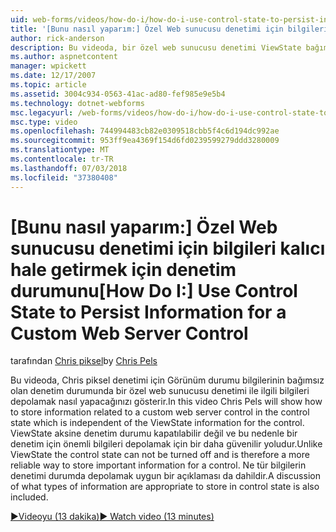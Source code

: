 ```yaml
---
uid: web-forms/videos/how-do-i/how-do-i-use-control-state-to-persist-information-for-a-custom-web-server-control
title: '[Bunu nasıl yaparım:] Özel Web sunucusu denetimi için bilgileri kalıcı hale getirmek için denetim durumunu | Microsoft Docs'
author: rick-anderson
description: Bu videoda, bir özel web sunucusu denetimi ViewState bağımsız olan denetim durumunda ilgili bilgileri depolamak nasıl Chris piksel gösterecek...
ms.author: aspnetcontent
manager: wpickett
ms.date: 12/17/2007
ms.topic: article
ms.assetid: 3004c934-0563-41ac-ad80-fef985e9e5b4
ms.technology: dotnet-webforms
msc.legacyurl: /web-forms/videos/how-do-i/how-do-i-use-control-state-to-persist-information-for-a-custom-web-server-control
msc.type: video
ms.openlocfilehash: 744994483cb82e0309518cbb5f4c6d194dc992ae
ms.sourcegitcommit: 953ff9ea4369f154d6fd0239599279ddd3280009
ms.translationtype: MT
ms.contentlocale: tr-TR
ms.lasthandoff: 07/03/2018
ms.locfileid: "37380408"
---
```

<a name="how-do-i-use-control-state-to-persist-information-for-a-custom-web-server-control"></a><span data-ttu-id="298fb-103">[Bunu nasıl yaparım:] Özel Web sunucusu denetimi için bilgileri kalıcı hale getirmek için denetim durumunu</span><span class="sxs-lookup"><span data-stu-id="298fb-103">[How Do I:] Use Control State to Persist Information for a Custom Web Server Control</span></span>
====================
<span data-ttu-id="298fb-104">tarafından [Chris piksel](https://twitter.com/chrispels)</span><span class="sxs-lookup"><span data-stu-id="298fb-104">by [Chris Pels](https://twitter.com/chrispels)</span></span>

<span data-ttu-id="298fb-105">Bu videoda, Chris piksel denetimi için Görünüm durumu bilgilerinin bağımsız olan denetim durumunda bir özel web sunucusu denetimi ile ilgili bilgileri depolamak nasıl yapacağınızı gösterir.</span><span class="sxs-lookup"><span data-stu-id="298fb-105">In this video Chris Pels will show how to store information related to a custom web server control in the control state which is independent of the ViewState information for the control.</span></span> <span data-ttu-id="298fb-106">ViewState aksine denetim durumu kapatılabilir değil ve bu nedenle bir denetim için önemli bilgileri depolamak için bir daha güvenilir yoludur.</span><span class="sxs-lookup"><span data-stu-id="298fb-106">Unlike ViewState the control state can not be turned off and is therefore a more reliable way to store important information for a control.</span></span> <span data-ttu-id="298fb-107">Ne tür bilgilerin denetimi durumda depolamak uygun bir açıklaması da dahildir.</span><span class="sxs-lookup"><span data-stu-id="298fb-107">A discussion of what types of information are appropriate to store in control state is also included.</span></span>

[<span data-ttu-id="298fb-108">&#9654;Videoyu (13 dakika)</span><span class="sxs-lookup"><span data-stu-id="298fb-108">&#9654; Watch video (13 minutes)</span></span>](https://channel9.msdn.com/Blogs/ASP-NET-Site-Videos/how-do-i-use-control-state-to-persist-information-for-a-custom-web-server-control)
